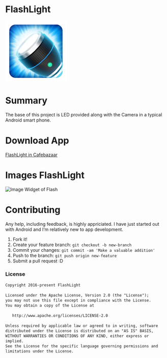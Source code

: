 # FlashLight
![logo](https://github.com/husseinrasti/FlashLight/blob/master/app/src/main/res/mipmap-xxxhdpi/ic_launcher.png)

# Summary
The base of this project is LED provided along with the Camera in a typical Android smart phone.

# Download App
[FlashLight in Cafebazaar](https://cafebazaar.ir/app/ir.teachcode.app.flashlight/?l=fa)

# Images FlashLight
![Image Widget of Flash](https://s.cafebazaar.ir/1/upload/screenshot/ir.teachcode.app.flashlight6.jpg)

# Contributing
Any help, including feedback, is highly appriciated. I have just started out with Android and I’m relatively new to app development.

   1. Fork it!
   2. Create your feature branch: `git checkout -b new-branch`
   3. Commit your changes: `git commit -am 'Make a valuable addition'`
   4. Push to the branch: `git push origin new-feature`
   5. Submit a pull request :D

### License
```
Copyright 2016-present FlashLight

Licensed under the Apache License, Version 2.0 (the "License");
you may not use this file except in compliance with the License.
You may obtain a copy of the License at

   http://www.apache.org/licenses/LICENSE-2.0

Unless required by applicable law or agreed to in writing, software
distributed under the License is distributed on an "AS IS" BASIS,
WITHOUT WARRANTIES OR CONDITIONS OF ANY KIND, either express or implied.
See the License for the specific language governing permissions and
limitations under the License.
```
